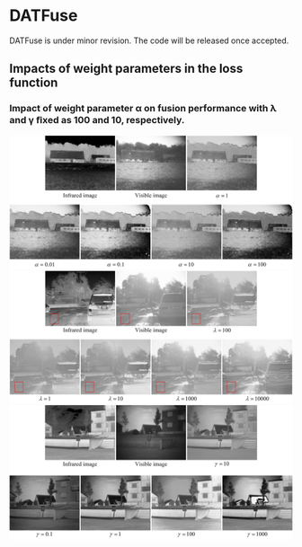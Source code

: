 # DATFuse
DATFuse is under minor revision. The code will be released once accepted.
## Impacts of weight parameters in the loss function
### Impact of weight parameter α on fusion performance with λ and γ ﬁxed as 100 and 10, respectively. 
![Image text](https://github.com/tthinking/DATFuse/blob/main/imgs/alpha.jpg)
![Image text](https://github.com/tthinking/DATFuse/blob/main/imgs/lambda.jpg)
![Image text](https://github.com/tthinking/DATFuse/blob/main/imgs/gamma.jpg)
